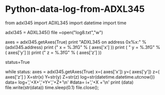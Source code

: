 # Python-data-log-from-ADXL345

from adxl345 import ADXL345
import datetime
import time

adxl345 = ADXL345()
file =open("log8.txt","w")
    
axes = adxl345.getAxes(True)
print "ADXL345 on address 0x%x:" % (adxl345.address)
print ("   x = %.3fG" % ( axes['x'] ))
print ( "   y = %.3fG" % ( axes['y'] ))
print ("   z = %.3fG" % ( axes['z'] ))

status=True

while status:
    axes = adxl345.getAxes(True)
    x=( axes['x'])
    y=( axes['y'])
    z=( axes['z'] )
    X=str(x)
    Y=str(y)
    Z=str(z)
    log=str(datetime.datetime.utcnow())
    data= log+','+X+','+Y+','+Z+'\n'
    #data= i+','+X +'\n'
    print (data)
    file.write(str(data))
    time.sleep(0.1)
file.close();

